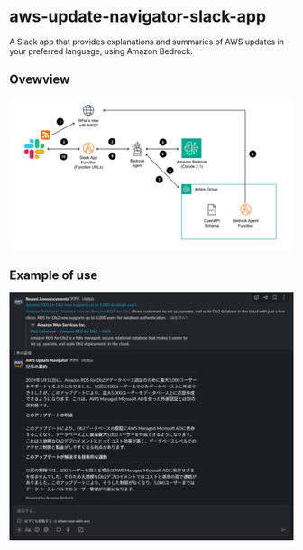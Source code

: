 # aws-update-navigator-slack-app
A Slack app that provides explanations and summaries of AWS updates in your preferred language, using Amazon Bedrock.

## Ovewview
![](https://raw.githubusercontent.com/hayao-k/aws-update-navigator/main/images/architecture.png)

## Example of use
![](https://raw.githubusercontent.com/hayao-k/aws-update-navigator/main/images/example.png)
